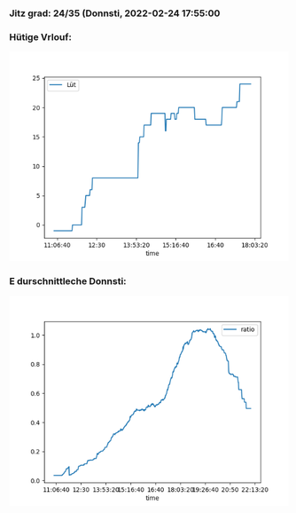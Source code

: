 ### Jitz grad: 24/35 (Donnsti, 2022-02-24 17:55:00

### Hütige Vrlouf:
![Graph](Today.png)

### E durschnittleche Donnsti:
![Graph](Donnsti.png)